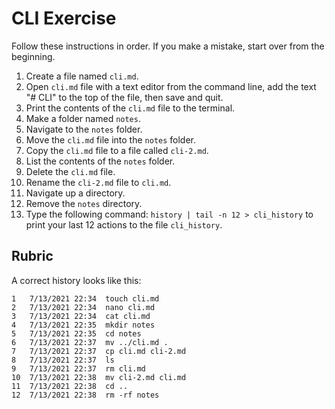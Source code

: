 # CLI Exercise

Follow these instructions in order. If you make a mistake, start over from the beginning.

1. Create a file named `cli.md`.
1. Open `cli.md` file with a text editor from the command line, add the text "# CLI" to the top of the file, then save and quit.
1. Print the contents of the `cli.md` file to the terminal.
1. Make a folder named `notes`.
1. Navigate to the `notes` folder.
1. Move the `cli.md` file into the `notes` folder.
1. Copy the `cli.md` file to a file called `cli-2.md`.
1. List the contents of the `notes` folder.
1. Delete the `cli.md` file.
1. Rename the `cli-2.md` file to `cli.md`.
1. Navigate up a directory.
1. Remove the `notes` directory.
1. Type the following command: `history | tail -n 12 > cli_history` to print your last 12 actions to the file `cli_history`.

## Rubric

A correct history looks like this:

```
1   7/13/2021 22:34  touch cli.md
2   7/13/2021 22:34  nano cli.md
3   7/13/2021 22:34  cat cli.md
4   7/13/2021 22:35  mkdir notes
5   7/13/2021 22:35  cd notes
6   7/13/2021 22:37  mv ../cli.md .
7   7/13/2021 22:37  cp cli.md cli-2.md
8   7/13/2021 22:37  ls
9   7/13/2021 22:37  rm cli.md
10  7/13/2021 22:38  mv cli-2.md cli.md
11  7/13/2021 22:38  cd ..
12  7/13/2021 22:38  rm -rf notes
```
